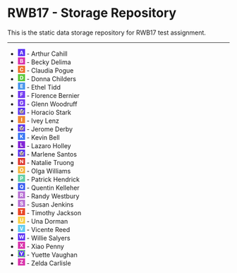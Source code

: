 # RWB17 - Storage Repository

This is the static data storage repository for RWB17 test assignment.

---

- <img src="barspace/a.png" alt="drawing" width="16px"/> - Arthur Cahill
- <img src="barspace/b.png" alt="drawing" width="16px"/> - Becky Delima
- <img src="bazagram/c.png" alt="drawing" width="16px"/> - Claudia Pogue
- <img src="foobook/d.png" alt="drawing" width="16px"/> - Donna Childers
- <img src="barspace/e.png" alt="drawing" width="16px"/> - Ethel Tidd
- <img src="bazagram/f.png" alt="drawing" width="16px"/> - Florence Bernier
- <img src="foobook/g.png" alt="drawing" width="16px"/> - Glenn Woodruff
- <img src="default.png" alt="drawing" width="16px"/> - Horacio Stark
- <img src="foobook/i.png" alt="drawing" width="16px"/> - Ivey Lenz
- <img src="default.png" alt="drawing" width="16px"/> - Jerome Derby
- <img src="bazagram/k.png" alt="drawing" width="16px"/> - Kevin Bell
- <img src="foobook/l.png" alt="drawing" width="16px"/> - Lazaro Holley
- <img src="default.png" alt="drawing" width="16px"/> - Marlene Santos
- <img src="bazagram/n.png" alt="drawing" width="16px"/> - Natalie Truong
- <img src="foobook/o.png" alt="drawing" width="16px"/> - Olga Williams
- <img src="bazagram/p.png" alt="drawing" width="16px"/> - Patrick Hendrick
- <img src="bazagram/q.png" alt="drawing" width="16px"/> - Quentin Kelleher
- <img src="barspace/r.png" alt="drawing" width="16px"/> - Randy Westbury
- <img src="barspace/s.png" alt="drawing" width="16px"/> - Susan Jenkins
- <img src="foobook/t.png" alt="drawing" width="16px"/> - Timothy Jackson
- <img src="foobook/u.png" alt="drawing" width="16px"/> - Una Dorman
- <img src="barspace/v.png" alt="drawing" width="16px"/> - Vicente Reed
- <img src="foobook/w.png" alt="drawing" width="16px"/> - Willie Salyers
- <img src="foobook/x.png" alt="drawing" width="16px"/> - Xiao Penny
- <img src="foobook/y.png" alt="drawing" width="16px"/> - Yuette Vaughan
- <img src="foobook/z.png" alt="drawing" width="16px"/> - Zelda Carlisle
